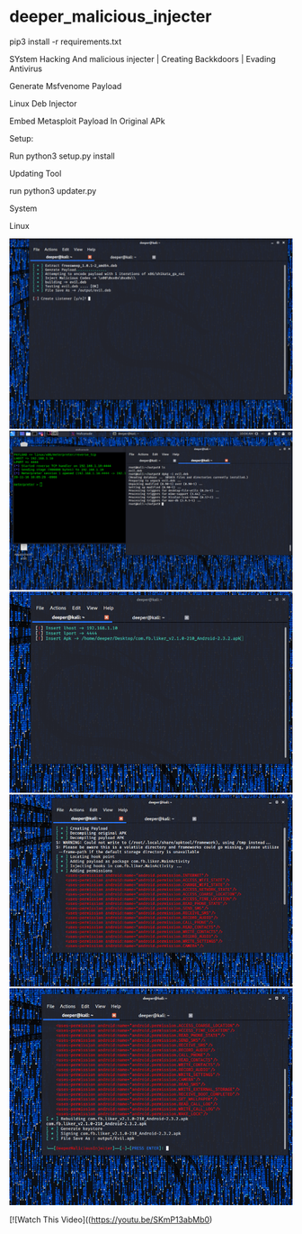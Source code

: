 # deeper_malicious_injecter



pip3 install -r requirements.txt

SYstem Hacking And malicious injecter | Creating Backkdoors | Evading Antivirus

Generate Msfvenome Payload 

Linux Deb Injector 

Embed Metasploit Payload In Original APk 




Setup:

Run python3 setup.py install

Updating Tool 

run python3 updater.py


System

Linux


<img src="screen/s2.png">
<img src="screen/s3.png">

<img src="screen/s4.png">
<img src="screen/s5.png">
<img src="screen/s6.png">




[![Watch This Video]((https://youtu.be/SKmP13abMb0)




